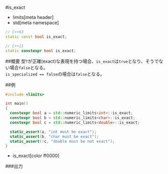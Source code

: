 #is_exact
* limits[meta header]
* std[meta namespace]

```cpp
// C++03
static const bool is_exact;

// C++11
static constexpr bool is_exact;
```

##概要
型`T`が正確(exact)な表現を持つ場合、`is_exact`は`true`となり、そうでない場合`false`となる。  
`is_specialized == false`の場合は`false`となる。


##例
```cpp
#include <limits>

int main()
{
  constexpr bool a = std::numeric_limits<int>::is_exact;
  constexpr bool b = std::numeric_limits<char>::is_exact;
  constexpr bool c = std::numeric_limits<double>::is_exact;

  static_assert(a, "int must be exact");
  static_assert(b, "char must be exact");
  static_assert(!c, "double must be not exact");
}
```
* is_exact[color ff0000]

###出力
```
```


